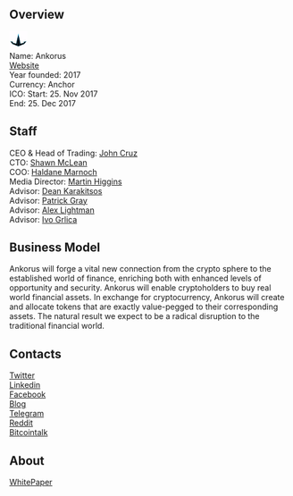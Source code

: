 ## Overview
![logo](../projects/logo/ankorus.png)  
Name: Ankorus  
[Website](https://www.ankorus.org/)  
Year founded: 2017  
Currency: Anchor  
ICO: Start: 25. Nov 2017  
End: 25. Dec 2017
## Staff
CEO & Head of Trading: [John Cruz](../people/john_cruz.md)  
CTO: [Shawn McLean](../people/shawn_mclean.md)  
COO: [Haldane Marnoch](../people/haldane_marnoch.md)  
Media Director: [Martin Higgins](../people/martin_higgins.md)  
Advisor: [Dean Karakitsos](../people/dean_karakitsos.md)  
Advisor: [Patrick Gray](../people/patrick_gray.md)  
Advisor: [Alex Lightman](../people/alex_lightman.md)  
Advisor: [Ivo Grlica](../people/ivo_grlica.md)
## Business Model
Ankorus will forge a vital new connection from the crypto sphere to the established world of finance, enriching both with enhanced levels of opportunity and security. Ankorus will enable cryptoholders to buy real world financial assets. In exchange for cryptocurrency, Ankorus will create and allocate tokens that are exactly value-pegged to their corresponding assets. The natural result we expect to be a radical disruption to the traditional financial world.
## Contacts  
[Twitter](https://twitter.com/AnkorusGlobal)  
[Linkedin](https://www.linkedin.com/company/Ankorus/)  
[Facebook](https://www.facebook.com/Ankorus)      
[Blog](https://medium.com/@Ankorus)  
[Telegram](https://www.t.me/Ankorus)  
[Reddit](https://www.reddit.com/user/AnkorusGlobal)  
[Bitcointalk](https://bitcointalk.org/index.php?topic=2276127.msg23083161#msg23083161)
## About  
[WhitePaper](https://www.ankorus.org/wp-content/uploads/2017/10/Ankorus-Whitepaper.pdf)  
